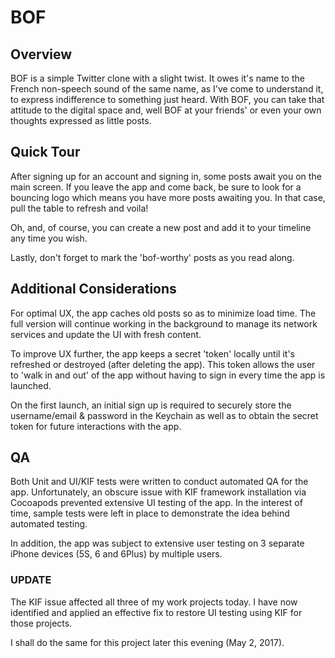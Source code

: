 # BOF

## Overview
BOF is a simple Twitter clone with a slight twist. It owes it's name to the French non-speech sound of the same name, as I've come to understand it, to express indifference to something just heard. With BOF, you can take that attitude to the digital space and, well BOF at your friends' or even your own thoughts expressed as little posts.

## Quick Tour
After signing up for an account and signing in, some posts await you on the main screen. If you leave the app and come back, be sure to look for a bouncing logo which means you have more posts awaiting you. In that case, pull the table to refresh and voila!

Oh, and, of course, you can create a new post and add it to your timeline any time you wish.

Lastly, don't forget to mark the 'bof-worthy' posts as you read along.

## Additional Considerations
For optimal UX, the app caches old posts so as to minimize load time. The full version will continue working in the background to manage its network services and update the UI with fresh content.

To improve UX further, the app keeps a secret 'token' locally until it's refreshed or destroyed (after deleting the app). This token allows the user to 'walk in and out' of the app without having to sign in every time the app is launched.

On the first launch, an initial sign up is required to securely store the username/email & password in the Keychain as well as to obtain the secret token for future interactions with the app.

## QA
Both Unit and UI/KIF tests were written to conduct automated QA for the app. Unfortunately, an obscure issue with KIF framework installation via Cocoapods prevented extensive UI testing of the app. In the interest of time, sample tests were left in place to demonstrate the idea behind automated testing.

In addition, the app was subject to extensive user testing on 3 separate iPhone devices (5S, 6 and 6Plus) by multiple users.

### UPDATE
The KIF issue affected all three of my work projects today. I have now identified and applied an effective fix to restore UI testing using KIF for those projects.

I shall do the same for this project later this evening (May 2, 2017).

